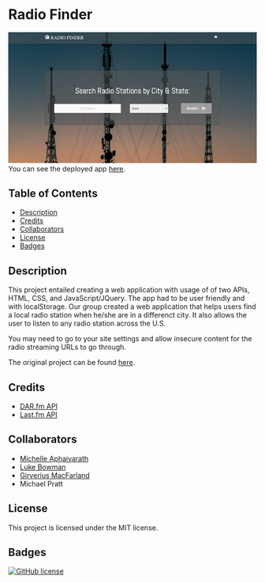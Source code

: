 # Radio Finder

![Radio Finder App](./og-radio-finder.png)
You can see the deployed app [here](https://maphaiyarath.github.io/radio-finder).

## Table of Contents
* [Description](#description)
* [Credits](#credits)
* [Collaborators](#collaborators)
* [License](#license)
* [Badges](#badges)

## Description
This project entailed creating a web application with usage of of two APIs, HTML, CSS, and JavaScript/JQuery. The app had to be user friendly and with localStorage. Our group created a web application that helps users find a local radio station when he/she are in a differenct city. It also allows the user to listen to any radio station across the U.S.

You may need to go to your site settings and allow insecure content for the radio streaming URLs to go through.

The original project can be found [here](https://github.com/gsmac14/Project1).

## Credits
* [DAR.fm API](https://docs.google.com/document/d/1QM7ScdxNvg-ttwRi0EWn7KmaR02EP2gqwu5LNlsnO4k/pub)
* [Last.fm API](https://www.last.fm/api)

## Collaborators
* [Michelle Aphaiyarath](https://github.com/maphaiyarath)
* [Luke Bowman](https://github.com/LDBowman)
* [Girverius MacFarland](https://github.com/gsmac14)
* Michael Pratt

## License
This project is licensed under the MIT license.

## Badges
[![GitHub license](https://img.shields.io/badge/license-MIT-blue.svg)](https://github.com/maphaiyarath/radio-finder)
